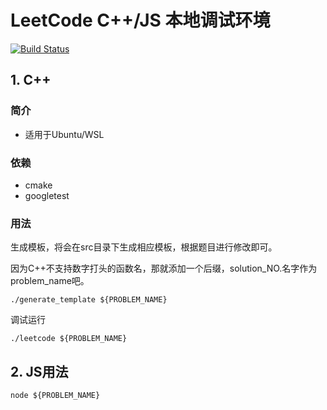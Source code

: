 # LeetCode C++/JS 本地调试环境

[![Build Status](https://travis-ci.com/Pokerpoke/LeetCode.svg?branch=master)](https://travis-ci.com/Pokerpoke/LeetCode)

## 1. C++

### 简介

- 适用于Ubuntu/WSL

### 依赖

- cmake
- googletest

### 用法

生成模板，将会在src目录下生成相应模板，根据题目进行修改即可。

因为C++不支持数字打头的函数名，那就添加一个后缀，solution_NO.名字作为problem_name吧。

```shell
./generate_template ${PROBLEM_NAME}
```

调试运行

```shell
./leetcode ${PROBLEM_NAME}
```

## 2. JS用法

```shell
node ${PROBLEM_NAME}
```
